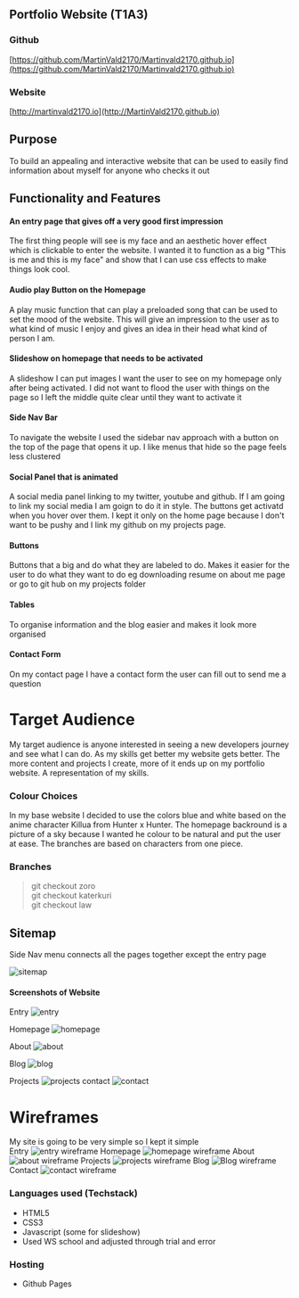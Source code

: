 ## Portfolio Website (T1A3)

### Github 

[https://github.com/MartinVald2170/Martinvald2170.github.io](https://github.com/MartinVald2170/Martinvald2170.github.io)

### Website

[http://martinvald2170.io](http://MartinVald2170.github.io)

## Purpose

To build an appealing and interactive website that can be used to easily find information about myself for anyone who checks it out

## Functionality and Features
#### An entry page that gives off a very good first impression
The first thing people will see is my face and an aesthetic hover effect which is clickable to enter the website. I wanted it to function as a big "This is me and this is my face" and show that I can use css effects to make things look cool.

#### Audio play Button on the Homepage 
A play music function that can play a preloaded song that can be used to set the mood of the website. This will give an impression to the user as to what kind of music I enjoy and gives an idea in their head what kind of person I am. 

#### Slideshow on homepage that needs to be activated 
A slideshow I can put images I want the user to see on my homepage only after being activated. I did not want to flood the user with things on the page so I left the middle quite clear until they want to activate it

#### Side Nav Bar 
To navigate the website I used the sidebar nav approach with a button on the top of the page that opens it up. I like menus that hide so the page feels less clustered 

####  Social Panel that is animated 
A social media panel linking to my twitter, youtube and github. If I am going to link my social media I am goign to do it in style. The buttons get activatd when you hover over them. I kept it only on the home page because I don't want to be pushy and I link my github on my projects page. 

#### Buttons 
Buttons that a big and do what they are labeled to do. Makes it easier for the user to do what they want to do eg downloading resume on about me page or go to git hub on my projects folder 

#### Tables
To organise information and the blog easier and makes it look more organised 

#### Contact Form 
On my contact page I have a contact form the user can fill out to send me a question

# Target Audience

My target audience is anyone interested in seeing a new developers journey and see what I can do. As my skills get better my website gets better. The more content and projects I create, more of it ends up on my portfolio website. A representation of my skills. 
### Colour Choices 
In my base website I decided to use the colors blue and white based on the anime character Killua from Hunter x Hunter. The homepage backround is a picture of a sky because I wanted he colour to be natural and put the user at ease. The branches are based on characters from one piece.


### Branches 
>git checkout zoro <br>
git checkout katerkuri <br> 
git checkout law

## Sitemap 
Side Nav menu connects all the pages together except the entry page

![sitemap](Resources/sitemap.png)

#### Screenshots of Website 

Entry
![entry](Resources/entry.png)

Homepage
![homepage](Resources/homepage.png)

About 
![about](Resources/about.png)

Blog
![blog](Resources/blog.png)

Projects
![projects](Resources/projects.png)
contact
![contact](Resources/contact.png)


# Wireframes 
My site is going to be very simple so I kept it simple <br>
Entry 
![entry wireframe](Resources/entryw.png)
Homepage 
![homepage wireframe](Resources/homepagew.png)
About
![about wireframe](Resources/aboutw.png)
Projects 
![projects wireframe](Resources/projectsw.png)
Blog 
![Blog wireframe](Resources/blogw.png)
Contact
![contact wireframe](Resources/contactw.png)



### Languages used (Techstack)

- HTML5
- CSS3
- Javascript (some for slideshow)
- Used WS school and adjusted through trial and error 


### Hosting 

- Github Pages


